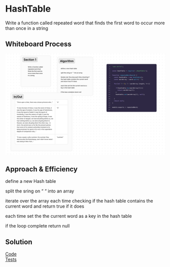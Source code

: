 # HashTable
Write a function called repeated word that finds the first word to occur more than once in a string

## Whiteboard Process
![Whiteboard](repeated-word-Whiteboard.png)

## Approach & Efficiency
define a new Hash table

split the sring on “ “ into an array

iterate over the array each time checking if the hash table contains the current word and return true if it does

each time set the the current word as a key in the hash table

if the loop complete return null


## Solution
[Code](repeated-word.js)\
[Tests](repeated-word.test.js)
